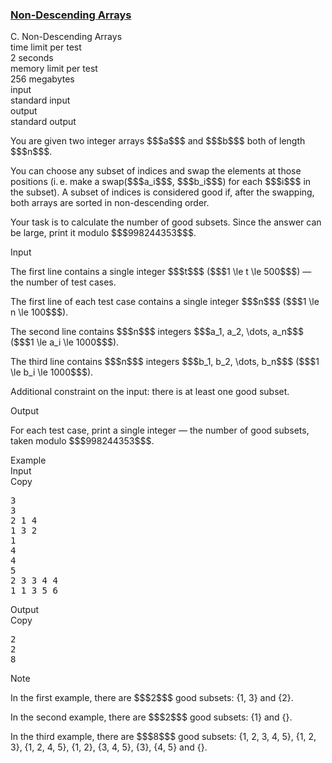 <h3><a href="https://codeforces.com/contest/2144/problem/C" target="_blank" rel="noopener noreferrer">Non-Descending Arrays</a></h3>

<div class="header"><div class="title">C. Non-Descending Arrays</div><div class="time-limit"><div class="property-title">time limit per test</div>2 seconds</div><div class="memory-limit"><div class="property-title">memory limit per test</div>256 megabytes</div><div class="input-file input-standard"><div class="property-title">input</div>standard input</div><div class="output-file output-standard"><div class="property-title">output</div>standard output</div></div><div><p>You are given two integer arrays $$$a$$$ and $$$b$$$ both of length $$$n$$$.</p><p>You can choose any subset of indices and swap the elements at those positions (i. e. make a swap($$$a_i$$$, $$$b_i$$$) for each $$$i$$$ in the subset). A subset of indices is considered <span class="tex-font-style-bf">good</span> if, after the swapping, both arrays are sorted in non-descending order.</p><p>Your task is to calculate the number of good subsets. Since the answer can be large, print it modulo $$$998244353$$$.</p></div><div class="input-specification"><div class="section-title">Input</div><p>The first line contains a single integer $$$t$$$ ($$$1 \le t \le 500$$$) — the number of test cases.</p><p>The first line of each test case contains a single integer $$$n$$$ ($$$1 \le n \le 100$$$).</p><p>The second line contains $$$n$$$ integers $$$a_1, a_2, \dots, a_n$$$ ($$$1 \le a_i \le 1000$$$).</p><p>The third line contains $$$n$$$ integers $$$b_1, b_2, \dots, b_n$$$ ($$$1 \le b_i \le 1000$$$).</p><p>Additional constraint on the input: there is at least one good subset.</p></div><div class="output-specification"><div class="section-title">Output</div><p>For each test case, print a single integer — the number of good subsets, taken modulo $$$998244353$$$.</p></div><div class="sample-tests"><div class="section-title">Example</div><div class="sample-test"><div class="input"><div class="title">Input<div title="Copy" data-clipboard-target="#id0037085116014942276" id="id0003514601935780315" class="input-output-copier">Copy</div></div><pre id="id0037085116014942276"><div class="test-example-line test-example-line-even test-example-line-0">3</div><div class="test-example-line test-example-line-odd test-example-line-1">3</div><div class="test-example-line test-example-line-odd test-example-line-1">2 1 4</div><div class="test-example-line test-example-line-odd test-example-line-1">1 3 2</div><div class="test-example-line test-example-line-even test-example-line-2">1</div><div class="test-example-line test-example-line-even test-example-line-2">4</div><div class="test-example-line test-example-line-even test-example-line-2">4</div><div class="test-example-line test-example-line-odd test-example-line-3">5</div><div class="test-example-line test-example-line-odd test-example-line-3">2 3 3 4 4</div><div class="test-example-line test-example-line-odd test-example-line-3">1 1 3 5 6</div></pre></div><div class="output"><div class="title">Output<div title="Copy" data-clipboard-target="#id001879139421876458" id="id007728126036006633" class="input-output-copier">Copy</div></div><pre id="id001879139421876458"><div class="test-example-line test-example-line-odd test-example-line-1">2</div><div class="test-example-line test-example-line-even test-example-line-2">2</div><div class="test-example-line test-example-line-odd test-example-line-3">8</div></pre></div></div></div><div class="note"><div class="section-title">Note</div><p>In the first example, there are $$$2$$$ good subsets: <span class="tex-font-style-tt">{1, 3}</span> and <span class="tex-font-style-tt">{2}</span>.</p><p>In the second example, there are $$$2$$$ good subsets: <span class="tex-font-style-tt">{1}</span> and <span class="tex-font-style-tt">{}</span>.</p><p>In the third example, there are $$$8$$$ good subsets: <span class="tex-font-style-tt">{1, 2, 3, 4, 5}</span>, <span class="tex-font-style-tt">{1, 2, 3}</span>, <span class="tex-font-style-tt">{1, 2, 4, 5}</span>, <span class="tex-font-style-tt">{1, 2}</span>, <span class="tex-font-style-tt">{3, 4, 5}</span>, <span class="tex-font-style-tt">{3}</span>, <span class="tex-font-style-tt">{4, 5}</span> and <span class="tex-font-style-tt">{}</span>.</p></div>